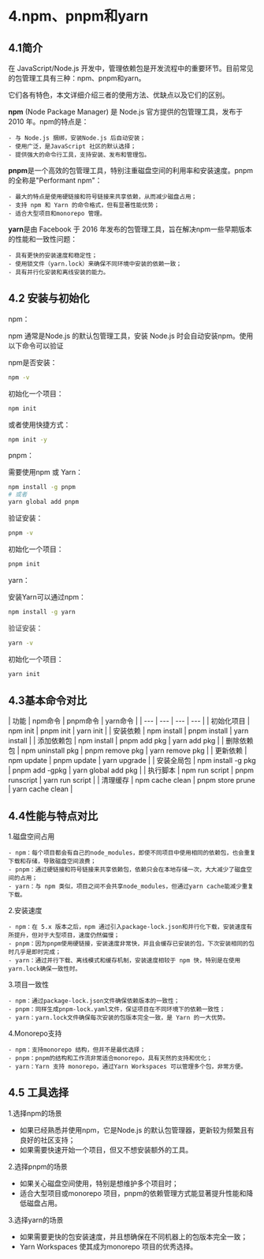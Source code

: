 <h1 id="aEeUj">4.npm、pnpm和yarn</h1>
<h2 id="Ns1Qz">4.1简介</h2>
在 JavaScript/Node.js 开发中，管理依赖包是开发流程中的重要环节。目前常⻅的包管理工具有三种：npm、pnpm和yarn。

它们各有特色，本文详细介绍三者的使用方法、优缺点以及它们的区别。

**npm** (Node Package Manager) 是 Node.js 官方提供的包管理工具，发布于 2010 年。npm的特点是：

    - 与 Node.js 捆绑，安装Node.js 后自动安装；
    - 使用广泛，是JavaScript 社区的默认选择；
    - 提供强大的命令行工具，支持安装、发布和管理包。

**pnpm**是一个高效的包管理工具，特别注重磁盘空间的利用率和安装速度。pnpm的全称是"Performant npm"：

    - 最大的特点是使用硬链接和符号链接来共享依赖，从而减少磁盘占用；
    - 支持 npm 和 Yarn 的命令格式，但有显著性能优势；
    - 适合大型项目和monorepo 管理。

**yarn**是由 Facebook 于 2016 年发布的包管理工具，旨在解决npm一些早期版本的性能和一致性问题：

    - 具有更快的安装速度和稳定性；
    - 使用锁文件（yarn.lock）来确保不同环境中安装的依赖一致；
    - 具有并行化安装和离线安装的能力。

<h2 id="lO3b0">4.2 安装与初始化</h2>
npm：

npm 通常是Node.js 的默认包管理工具，安装 Node.js 时会自动安装npm。使用以下命令可以验证

npm是否安装：

```bash
npm -v
```

初始化一个项目：

```bash
npm init
```

或者使用快捷方式：

```bash
npm init -y
```

pnpm：

需要使用npm 或 Yarn：

```bash
npm install -g pnpm
# 或者
yarn global add pnpm
```

验证安装：

```bash
pnpm -v
```

初始化一个项目：

```bash
pnpm init
```

yarn：

安装Yarn可以通过npm：

```bash
npm install -g yarn
```

<font style="color:rgb(51, 51, 51);">验证安装：</font>

```bash
yarn -v
```

初始化一个项目：

```bash
yarn init
```

<h2 id="iVYQ5">4.3基本命令对比</h2>
| 功能 | npm命令 | pnpm命令 | yarn命令 |
| --- | --- | --- | --- |
| 初始化项目 | npm init | pnpm init | yarn init |
| 安装依赖 | npm install | pnpm install | yarn install |
| 添加依赖包 | npm install | pnpm add pkg | yarn add pkg |
| 删除依赖包 | npm uninstall pkg | pnpm remove pkg | yarn remove pkg |
| 更新依赖 | npm update | pnpm update | yarn upgrade |
| 安装全局包 | npm install -g pkg | pnpm add -gpkg | yarn global add pkg |
| 执行脚本 | npm run script | pnpm runscript | yarn run script |
| 清理缓存 | npm cache clean | pnpm store prune | yarn cache clean |


<h2 id="bKZVq">4.4性能与特点对比</h2>
1.磁盘空间占用

    - npm：每个项目都会有自己的node_modules，即使不同项目中使用相同的依赖包，也会重复下载和存储，导致磁盘空间浪费；
    - pnpm：通过硬链接和符号链接来共享依赖包，依赖只会在本地存储一次，大大减少了磁盘空间的占用；
    - yarn：与 npm 类似，项目之间不会共享node_modules，但通过yarn cache能减少重复下载。

2.安装速度

    - npm：在 5.x 版本之后，npm 通过引入package-lock.json和并行化下载，安装速度有所提升，但对于大型项目，速度仍然偏慢；
    - pnpm：因为pnpm使用硬链接，安装速度非常快，并且会缓存已安装的包，下次安装相同的包时几乎是即时完成；
    - yarn：通过并行下载、离线模式和缓存机制，安装速度相较于 npm 快，特别是在使用yarn.lock确保一致性时。

3.项目一致性

    - npm：通过package-lock.json文件确保依赖版本的一致性；
    - pnpm：同样生成pnpm-lock.yaml文件，保证项目在不同环境下的依赖一致性；
    - yarn：yarn.lock文件确保每次安装的包版本完全一致，是 Yarn 的一大优势。

4.Monorepo支持

    - npm：支持monorepo 结构，但并不是最优选择；
    - pnpm：pnpm的结构和工作流非常适合monorepo，具有天然的支持和优化；
    - yarn：Yarn 支持 monorepo，通过Yarn Workspaces 可以管理多个包，非常方便。  


<h2 id="OWjeH">4.5 工具选择</h2>
1.选择npm的场景

+ 如果已经熟悉并使用npm，它是Node.js 的默认包管理器，更新较为频繁且有良好的社区支持；
+ 如果需要快速开始一个项目，但又不想安装额外的工具。

2.选择pnpm的场景

+ 如果关心磁盘空间使用，特别是想维护多个项目时；
+ 适合大型项目或monorepo 项目，pnpm的依赖管理方式能显著提升性能和降低磁盘占用。

3.选择yarn的场景

+ 如果需要更快的包安装速度，并且想确保在不同机器上的包版本完全一致；
+ Yarn Workspaces 使其成为monorepo 项目的优秀选择。


